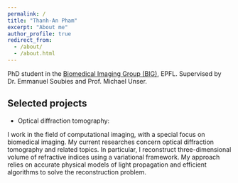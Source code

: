 ```yaml
---
permalink: /
title: "Thanh-An Pham"
excerpt: "About me"
author_profile: true
redirect_from: 
  - /about/
  - /about.html
---
```




PhD student in the [Biomedical Imaging Group (BIG)](bigwww.epfl.ch), EPFL.
Supervised by Dr. Emmanuel Soubies and Prof. Michael Unser.



Selected projects
------

* Optical diffraction tomography: 

I work in the field of computational imaging, with a special focus on biomedical imaging.
My current researches concern optical diffraction tomography and related topics.
In particular, I reconstruct three-dimensional volume of refractive indices using a variational framework.
My approach relies on accurate physical models of light propagation and efficient algorithms to solve the reconstruction problem.


<!--Here:[My Google scholar website](https://scholar.google.com/citations?user=_ZJ9X0QAAAAJ&hl=fr&authuser=1)

Yep
======


Yup Yup
======

1. Useless list
1. yep


Another Yup
------
Yep
-->

